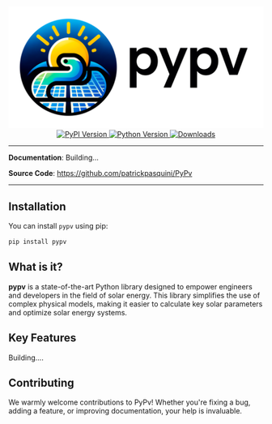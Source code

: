 <div align="center">
    <a href="https://github.com/patrickpasquini/PyPv" target="_blank">
      <img src="./docs/assets/logo.png" alt="PyPv Logo">
    </a>
</div>

<div align="center">
    <a href="https://pypi.org/project/pypv/" target="_blank">
      <img src="https://img.shields.io/pypi/v/pypv" alt="PyPI Version">
    </a>
    <a href="https://pypi.org/project/pypv/" target="_blank">
      <img src="https://img.shields.io/badge/Python-3.11-blue" alt="Python Version">
    </a>
    <!-- <a href="LINK_TO_YOUR_COVERAGE_REPORT" target="_blank">
      <img src="https://img.shields.io/endpoint?url=URL_TO_YOUR_COVERAGE_BADGE_JSON&logo=pytest" alt="Coverage">
    </a> -->
    <a href="https://pepy.tech/project/pypv" target="_blank">
      <img src="https://static.pepy.tech/badge/pypv/month" alt="Downloads">
    </a>
</div>

---

**Documentation**: Building...

**Source Code**: <a href="https://github.com/patrickpasquini/PyPv" target="_blank">https://github.com/patrickpasquini/PyPv</a>

---

## Installation

You can install `pypv` using pip:
```bash
pip install pypv
```

## What is it?

**pypv** is a state-of-the-art Python library designed to empower engineers and developers in the field of solar energy. This library simplifies the use of complex physical models, making it easier to calculate key solar parameters and optimize solar energy systems. 

## Key Features

Building....


## Contributing

We warmly welcome contributions to PyPv! Whether you're fixing a bug, adding a feature, or improving documentation, your help is invaluable.